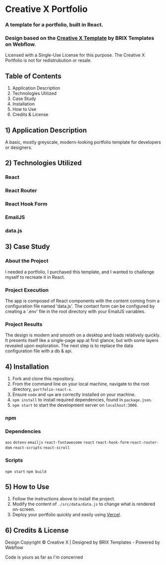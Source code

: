 # Creative X Portfolio

### A template for a portfolio, built in React.

### Design based on the [Creative X Template](https://webflow.com/templates/html/creative-x-personal-website-template) by BRIX Templates on Webflow.

Licensed with a Single-Use License for this purpose. The Creative X Portfolio is not for redistrubution or resale.

## Table of Contents

1. Application Description
2. Technologies Utilized
3. Case Study
4. Installation
5. How to Use
6. Credits & License

## 1) Application Description

A basic, mostly greyscale, modern-looking portfolio template for developers or designers.

## 2) Technologies Utilized

### React

### React Router

### React Hook Form

### EmailJS

### data.js

## 3) Case Study

### About the Project

I needed a portfolio, I purchased this template, and I wanted to challenge myself to recreate it in React.

### Project Execution

The app is composed of React components with the content coming from a configuration file named 'data.js'. The contact form can be configured by creating a '.env' file in the root directory with your EmailJS variables.

### Project Results

The design is modern and smooth on a desktop and loads relatively quickly. It presents itself like a single-page app at first glance, but with some layers revealed upon exploration. The next step is to replace the data configuration file with a db & api.

## 4) Installation

1. Fork and clone this repository.
2. From the command line on your local machine, navigate to the root directory, `portfolio-react-x`.
3. Ensure `node` and `npm` are correctly installed on your machine.
4. `npm install` to install required dependencies, found in `package.json`.
5. `npm start` to start the development server on `localhost:3000`.

### npm

### Dependencies

`aos`
`dotenv`
`emailjs`
`react-fontawesome`
`react`
`react-hook-form`
`react-router-dom`
`react-scripts`
`react-scroll`

### Scripts

`npm start`
`npm build`

## 5) How to Use

1. Follow the instructions above to install the project.
2. Modify the content of `./src/data/data.js` to change what is rendered on-screen.
3. Deploy your portfolio quickly and easily using [Vercel](https://vercel.com).

## 6) Credits & License

Design Copyright © Creative X | Designed by BRIX Templates - Powered by Webflow

Code is yours as far as I'm concerned
